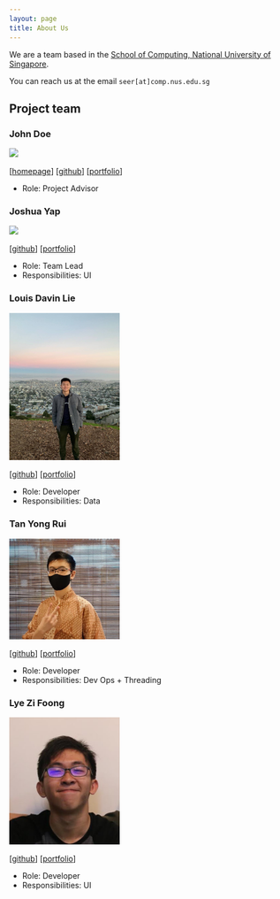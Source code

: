 ```yaml
---
layout: page
title: About Us
---
```


We are a team based in the [School of Computing, National University of Singapore](http://www.comp.nus.edu.sg).

You can reach us at the email `seer[at]comp.nus.edu.sg`

## Project team

### John Doe

<img src="images/junhong.png" width="200px">

[[homepage](http://www.comp.nus.edu.sg/~damithch)]
[[github](https://github.com/whoisjunhong)]
[[portfolio](team/junhong.md)]

* Role: Project Advisor

### Joshua Yap

<img src="images/joshua.png" width="200px">

[[github](http://github.com/e0544333)]
[[portfolio](team/joshua.md)]

* Role: Team Lead
* Responsibilities: UI

### Louis Davin Lie

<img src="images/louisdavinlie.png" width="200px">

[[github](http://github.com/louisdavinlie)]
[[portfolio](team/louis.md)]

* Role: Developer
* Responsibilities: Data

### Tan Yong Rui

<img src="images/fenway17.png" width="200px">

[[github](http://github.com/fenway17)]
[[portfolio](team/yongrui.md)]

* Role: Developer
* Responsibilities: Dev Ops + Threading

### Lye Zi Foong

<img src="images/lzf834.png" width="200px">

[[github](http://github.com/lzf834)]
[[portfolio](team/zifoong.md)]

* Role: Developer
* Responsibilities: UI
